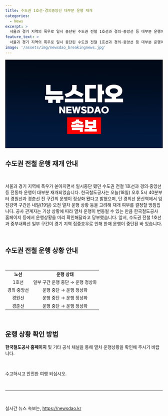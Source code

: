 ```yaml
---
title: 수도권 1호선·경의중앙선 대부분 운행 재개
categories:
  - News
excerpt: >
  서울과 경기 지역의 폭우로 일시 중단된 수도권 전철 1호선과 경의·중앙선 등 대부분 운행이 재개됐다. 한국철도공사는 오늘 오후 5시 40분부터 경원선과 경춘선 전 구간의 운행이 정상화됐으며, 경의선은 내일 재개 여부 결정 예정. 열차 운행은 기상 상황에 따라 변동될 수 있어 공사 홈페이지 등에서 확인 요망. 수도권 전철 1호선과 중부내륙선 일부 구간은 경기 지역 집중호우로 운행 중단됐었음.
feature_text: >
  서울과 경기 지역의 폭우로 일시 중단된 수도권 전철 1호선과 경의·중앙선 등 대부분 운행이 재개됐다. 한국철도공사는 오늘 오후 5시 40분부터 경원선과 경춘선 전 구간의 운행이 정상화됐으며, 경의선은 내일 재개 여부 결정 예정. 열차 운행은 기상 상황에 따라 변동될 수 있어 공사 홈페이지 등에서 확인 요망. 수도권 전철 1호선과 중부내륙선 일부 구간은 경기 지역 집중호우로 운행 중단됐었음.
image: '/assets/img/newsdao_breakingnews.jpg'
---
```


<p><img src="/assets/img/newsdao_breakingnews.jpg" alt="ranknews 속보" /></p>

<h2>수도권 전철 운행 재개 안내</h2>

<p data-ke-size="size16">&nbsp;</p>

<p>서울과 경기 지역에 폭우가 쏟아지면서 일시중단 됐던 수도권 전철 1호선과 경의·중앙선 등 전동차 운행이 대부분 재개되었습니다. 한국철도공사는 오늘(18일) 오후 5시 40분부터 경원선과 경춘선 전 구간의 운행이 정상화 됐다고 밝혔으며, 단 경의선 문산역에서 임진강역 구간은 내일(19일) 오전 열차 운행 상황 등을 고려해 재개 여부를 결정할 방침입니다. 공사 관계자는 기상 상황에 따라 열차 운행이 변동될 수 있는 만큼 한국철도공사 홈페이지 등에서 운행상황을 미리 확인해달라고 당부했습니다. 앞서, 수도권 전철 1호선과 중부내륙선 일부 구간이 경기 지역 집중호우로 인해 한때 운행이 중단된 바 있습니다.</p>

<p data-ke-size="size16">&nbsp;</p>

<h2 data-ke-size="size26">수도권 전철 운행 상황 안내</h2>

<p data-ke-size="size16">&nbsp;</p>

<table>
  <tbody>
    <tr>
      <td style="text-align: center; height: 17px;"><b>노선</b></td>
      <td style="text-align: center; height: 17px;"><b>운행 상태</b></td>
    </tr>
    <tr>
      <td style="text-align: center; height: 17px;">1호선</td>
      <td style="text-align: center; height: 17px;">일부 구간 운행 중단 → 운행 정상화</td>
    </tr>
    <tr>
      <td style="text-align: center; height: 17px;">경의·중앙선</td>
      <td style="text-align: center; height: 17px;">운행 중단 → 운행 정상화</td>
    </tr>
    <tr>
      <td style="text-align: center; height: 17px;">경원선</td>
      <td style="text-align: center; height: 17px;">운행 중단 → 운행 정상화</td>
    </tr>
    <tr>
      <td style="text-align: center; height: 17px;">경춘선</td>
      <td style="text-align: center; height: 17px;">운행 중단 → 운행 정상화</td>
    </tr>
  </tbody>
</table>

<p data-ke-size="size16">&nbsp;</p>

<h2 data-ke-size="size26">운행 상황 확인 방법</h2>

<p data-ke-size="size16"><b>한국철도공사 홈페이지</b> 및 기타 공식 채널을 통해 열차 운행상황을 확인해 주시기 바랍니다.</p>

<p data-ke-size="size16">&nbsp;</p>

<p data-ke-size="size16">수고하시고 안전한 여행 되십시오.</p>

<p data-ke-size="size16">&nbsp;</p>

<hr>

<p data-ke-size="size16">&nbsp;</p>
실시간 뉴스 속보는, <a href="https://newsdao.kr" rel="dofollow">https://newsdao.kr</a>


